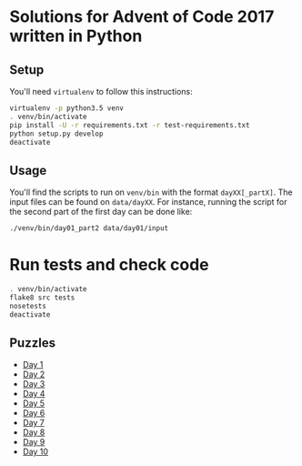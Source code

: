 # Solutions for Advent of Code 2017 written in Python

## Setup

You'll need `virtualenv` to follow this instructions:
```bash
virtualenv -p python3.5 venv
. venv/bin/activate
pip install -U -r requirements.txt -r test-requirements.txt
python setup.py develop
deactivate
```

## Usage

You'll find the scripts to run on `venv/bin` with the format `dayXX[_partX]`. The input files can be found on `data/dayXX`. For instance, running the script for the second part of the first day can be done like:
```bash
./venv/bin/day01_part2 data/day01/input
```

# Run tests and check code

```bash
. venv/bin/activate
flake8 src tests
nosetests
deactivate
```

## Puzzles

* [Day 1](http://adventofcode.com/2017/day/1)
* [Day 2](http://adventofcode.com/2017/day/2)
* [Day 3](http://adventofcode.com/2017/day/3)
* [Day 4](http://adventofcode.com/2017/day/4)
* [Day 5](http://adventofcode.com/2017/day/5)
* [Day 6](http://adventofcode.com/2017/day/6)
* [Day 7](http://adventofcode.com/2017/day/7)
* [Day 8](http://adventofcode.com/2017/day/8)
* [Day 9](http://adventofcode.com/2017/day/9)
* [Day 10](http://adventofcode.com/2017/day/10)
